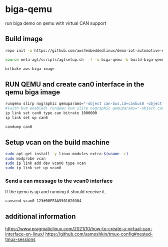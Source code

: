 # biga-qemu
run biga demo on qemu with virtual CAN support

## Build image
```bash
repo init -u https://github.com/aws4embeddedlinux/demo-iot-automotive-embeddedlinux-image.git -m manifest.xml -b main

source meta-agl/scripts/aglsetup.sh  -f -m biga-qemu -b build-biga-qemu

bitbake aws-biga-image
```

## RUN QEMU and create can0 interface in the qemu biga image
```bash
runqemu slirp nographic qemuparams="-object can-bus,id=canbus0 -object can-host-socketcan,id=canhost0,if=vcan0,canbus=canbus0  -device kvaser_pci,canbus=canbus0"
#(with kvm enabled) runqemu kvm slirp nographic qemuparams="-object can-bus,id=canbus0 -object can-host-socketcan,id=canhost0,if=vcan0,canbus=canbus0  -device kvaser_pci,canbus=canbus0"
ip link set can0 type can bitrate 1000000
ip link set up can0

candump can0
```

## Setup vcan on the build machine
```bash
sudo apt-get install -y linux-modules-extra-$(uname -r)
sudo modprobe vcan
sudo ip link add dev vcan0 type vcan
sudo ip link set up vcan0
```

### Send a can message to the vcan0 interface
If the qemu is up and running it should receive it.
```bash
cansend vcan0 123#00FFAA5501020304
```

## additional information
https://www.pragmaticlinux.com/2021/10/how-to-create-a-virtual-can-interface-on-linux/
https://github.com/samoshkin/tmux-config#nested-tmux-sessions
